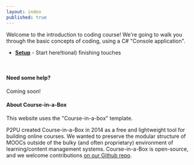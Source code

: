```yaml
---
layout: index
published: true
---
```


Welcome to the introduction to coding course! We're going to walk you through the basic concepts of coding, using a C# "Console application".

* **[Setup](/modules/setup/getting-started/)** - Start here!tional) finishing touches

<br> 

#### Need some help?
Coming soon!

#### About Course-in-a-Box
This website uses the "Course-in-a-box" template.

P2PU created Course-in-a-Box in 2014 as a free and lightweight tool for building online courses. We wanted to preserve the modular structure of MOOCs outside of the bulky (and often proprietary) environment of learning/content management systems. Course-in-a-Box is open-source, and we welcome contributions [on our Github repo](https://github.com/p2pu/course-in-a-box).
